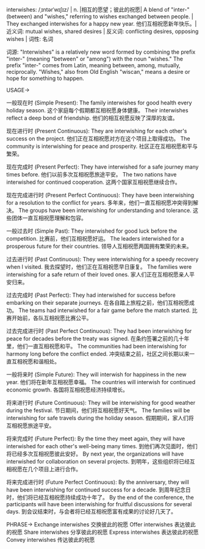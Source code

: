 interwishes: /ˌɪntərˈwɪʃɪz/
| n. |相互的愿望；彼此的祝愿|  A blend of "inter-" (between) and "wishes," referring to wishes exchanged between people. |  They exchanged interwishes for a happy new year. 他们互相祝愿新年快乐。| 近义词: mutual wishes, shared desires | 反义词: conflicting desires, opposing wishes | 词性: 名词


词源:
"Interwishes" is a relatively new word formed by combining the prefix "inter-" (meaning "between" or "among") with the noun "wishes."  The prefix "inter-" comes from Latin, meaning between, among, mutually, reciprocally.  "Wishes," also from Old English "wiscan," means a desire or hope for something to happen.

USAGE->

一般现在时 (Simple Present):
The family interwishes for good health every holiday season.  这个家庭每个假期都互相祝愿身体健康。
Their interwishes reflect a deep bond of friendship. 他们的相互祝愿反映了深厚的友谊。

现在进行时 (Present Continuous):
They are interwishing for each other's success on the project.  他们正在互相祝愿对方在这个项目上取得成功。
The community is interwishing for peace and prosperity. 社区正在互相祝愿和平与繁荣。


现在完成时 (Present Perfect):
They have interwished for a safe journey many times before. 他们以前多次互相祝愿旅途平安。
The two nations have interwished for continued cooperation.  这两个国家互相祝愿继续合作。

现在完成进行时 (Present Perfect Continuous):
They have been interwishing for a resolution to the conflict for years. 多年来，他们一直互相祝愿冲突得到解决。
The groups have been interwishing for understanding and tolerance. 这些团体一直互相祝愿理解和包容。

一般过去时 (Simple Past):
They interwished for good luck before the competition. 比赛前，他们互相祝愿好运。
The leaders interwished for a prosperous future for their countries.  领导人互相祝愿两国拥有繁荣的未来。

过去进行时 (Past Continuous):
They were interwishing for a speedy recovery when I visited. 我去探望时，他们正在互相祝愿早日康复。
The families were interwishing for a safe return of their loved ones. 家人们正在互相祝愿亲人平安归来。

过去完成时 (Past Perfect):
They had interwished for success before embarking on their separate journeys. 在各自踏上旅程之前，他们互相祝愿成功。
The teams had interwished for a fair game before the match started. 比赛开始前，各队互相祝愿比赛公平。

过去完成进行时 (Past Perfect Continuous):
They had been interwishing for peace for decades before the treaty was signed.  在条约签署之前的几十年里，他们一直互相祝愿和平。
The communities had been interwishing for harmony long before the conflict ended.  冲突结束之前，社区之间长期以来一直互相祝愿和谐相处。


一般将来时 (Simple Future):
They will interwish for happiness in the new year.  他们将在新年互相祝愿幸福。
The countries will interwish for continued economic growth.  各国将互相祝愿经济持续增长。

将来进行时 (Future Continuous):
They will be interwishing for good weather during the festival. 节日期间，他们将互相祝愿好天气。
The families will be interwishing for safe travels during the holiday season. 假期期间，家人们将互相祝愿旅途平安。

将来完成时 (Future Perfect):
By the time they meet again, they will have interwished for each other's well-being many times.  到他们再次见面时，他们将已经多次互相祝愿彼此安好。
By next year, the organizations will have interwished for collaboration on several projects. 到明年，这些组织将已经互相祝愿在几个项目上进行合作。


将来完成进行时 (Future Perfect Continuous):
By the anniversary, they will have been interwishing for continued success for a decade. 到周年纪念日时，他们将已经互相祝愿持续成功十年了。
By the end of the conference, the participants will have been interwishing for fruitful discussions for several days.  到会议结束时，与会者将已经互相祝愿富有成果的讨论好几天了。



PHRASE->
Exchange interwishes  交换彼此的祝愿
Offer interwishes  表达彼此的祝愿
Share interwishes  分享彼此的祝愿
Express interwishes  表达彼此的祝愿
Convey interwishes  传达彼此的祝愿
